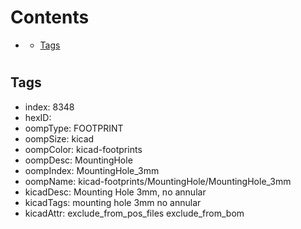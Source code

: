 



Contents
========

* [](#)
	* [Tags](#tags)

# 

## Tags

- index: 8348
- hexID: 
- oompType: FOOTPRINT
- oompSize: kicad
- oompColor: kicad-footprints
- oompDesc: MountingHole
- oompIndex: MountingHole_3mm
- oompName: kicad-footprints/MountingHole/MountingHole_3mm
- kicadDesc: Mounting Hole 3mm, no annular
- kicadTags: mounting hole 3mm no annular
- kicadAttr: exclude_from_pos_files exclude_from_bom
